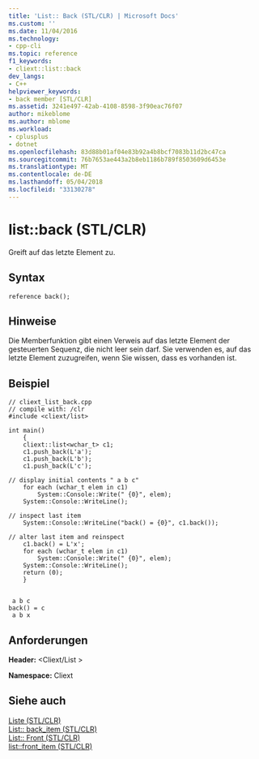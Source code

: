 ```yaml
---
title: 'List:: Back (STL/CLR) | Microsoft Docs'
ms.custom: ''
ms.date: 11/04/2016
ms.technology:
- cpp-cli
ms.topic: reference
f1_keywords:
- cliext::list::back
dev_langs:
- C++
helpviewer_keywords:
- back member [STL/CLR]
ms.assetid: 3241e497-42ab-4108-8598-3f90eac76f07
author: mikeblome
ms.author: mblome
ms.workload:
- cplusplus
- dotnet
ms.openlocfilehash: 83d88b01af04e83b92a4b8bcf7083b11d2bc47ca
ms.sourcegitcommit: 76b7653ae443a2b8eb1186b789f8503609d6453e
ms.translationtype: MT
ms.contentlocale: de-DE
ms.lasthandoff: 05/04/2018
ms.locfileid: "33130278"
---
```

# <a name="listback-stlclr"></a>list::back (STL/CLR)
Greift auf das letzte Element zu.  
  
## <a name="syntax"></a>Syntax  
  
```  
reference back();  
```  
  
## <a name="remarks"></a>Hinweise  
 Die Memberfunktion gibt einen Verweis auf das letzte Element der gesteuerten Sequenz, die nicht leer sein darf. Sie verwenden es, auf das letzte Element zuzugreifen, wenn Sie wissen, dass es vorhanden ist.  
  
## <a name="example"></a>Beispiel  
  
```  
// cliext_list_back.cpp   
// compile with: /clr   
#include <cliext/list>   
  
int main()   
    {   
    cliext::list<wchar_t> c1;   
    c1.push_back(L'a');   
    c1.push_back(L'b');   
    c1.push_back(L'c');   
  
// display initial contents " a b c"   
    for each (wchar_t elem in c1)   
        System::Console::Write(" {0}", elem);   
    System::Console::WriteLine();   
  
// inspect last item   
    System::Console::WriteLine("back() = {0}", c1.back());   
  
// alter last item and reinspect   
    c1.back() = L'x';   
    for each (wchar_t elem in c1)   
        System::Console::Write(" {0}", elem);   
    System::Console::WriteLine();   
    return (0);   
    }  
  
```  
  
```Output  
 a b c  
back() = c  
 a b x  
```  
  
## <a name="requirements"></a>Anforderungen  
 **Header:** \<Cliext/List >  
  
 **Namespace:** Cliext  
  
## <a name="see-also"></a>Siehe auch  
 [Liste (STL/CLR)](../dotnet/list-stl-clr.md)   
 [List:: back_item (STL/CLR)](../dotnet/list-back-item-stl-clr.md)   
 [List:: Front (STL/CLR)](../dotnet/list-front-stl-clr.md)   
 [list::front_item (STL/CLR)](../dotnet/list-front-item-stl-clr.md)